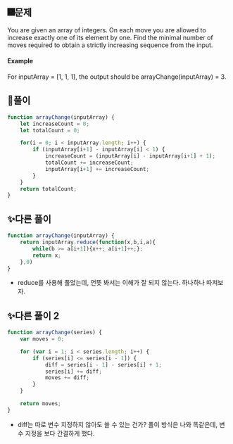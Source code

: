 ## 🎆문제
You are given an array of integers. On each move you are allowed to increase exactly one of its element by one. Find the minimal number of moves required to obtain a strictly increasing sequence from the input.

#### Example

For inputArray = [1, 1, 1], the output should be
arrayChange(inputArray) = 3.

## 🎇풀이
```js
function arrayChange(inputArray) {
    let increaseCount = 0;
    let totalCount = 0;

    for(i = 0; i < inputArray.length; i++) {
        if (inputArray[i+1] - inputArray[i] < 1) {
            increaseCount = (inputArray[i] - inputArray[i+1] + 1);
            totalCount += increaseCount;
            inputArray[i+1] += increaseCount;
        }
    }
    return totalCount;
}
```

## ✨다른 풀이
```js
function arrayChange(inputArray) {
    return inputArray.reduce(function(x,b,i,a){
        while(b >= a[i+1]){x++; a[i+1]++;};
        return x;
    },0)
}
```
- reduce를 사용해 풀었는데, 언뜻 봐서는 이해가 잘 되지 않는다. 하나하나 따져보자.

## ✨다른 풀이 2
```js
function arrayChange(series) {
    var moves = 0;

    for (var i = 1; i < series.length; i++) {
        if (series[i] <= series[i - 1]) {
            diff = series[i - 1] - series[i] + 1;
            series[i] += diff;
            moves += diff;
        }
    }

    return moves;
}
```
- diff는 따로 변수 지정하지 않아도 쓸 수 있는 건가? 풀이 방식은 나와 똑같은데, 변수 지정을 보다 간결하게 했다.

